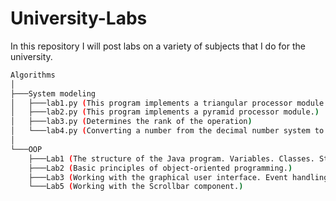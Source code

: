 # University-Labs<br />
In this repository I will post labs on a variety of subjects that I do for the university.<br />

```bash
Algorithms
│
├───System modeling
│   ├───lab1.py (This program implements a triangular processor module.)
│   ├───lab2.py (This program implements a pyramid processor module.)
│   ├───lab3.py (Determines the rank of the operation)
│   └───lab4.py (Converting a number from the decimal number system to binary, octal, hexadecimal systems and RL code.)
│
└───OOP
    ├───Lab1 (The structure of the Java program. Variables. Classes. Static and dynamic elements of the class. Access modifiers. )
    ├───Lab2 (Basic principles of object-oriented programming.)
    ├───Lab3 (Working with the graphical user interface. Event handling.)
    └───Lab5 (Working with the Scrollbar component.)


```

